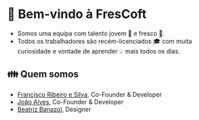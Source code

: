 # 👋 Bem-vindo à FresCoft
- Somos uma equipa com talento jovem 👦 e fresco 🌱. 
- Todos os trabalhadores são recém-licenciados 🎓 com muita curiosidade e vontade de aprender 💡 mais todos os dias.

## 👪 Quem somos
- [Francisco Ribeiro e Silva](https://github.com/KikoRSilva), Co-Founder & Developer
- [João Alves](), Co-Founder & Developer
- [Beatriz Banazol](), Designer


